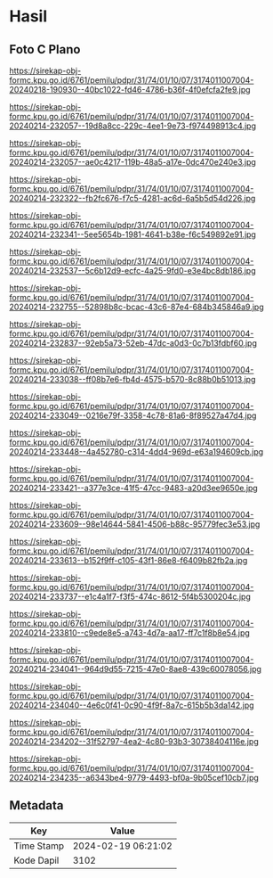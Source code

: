 # Hasil

## Foto C Plano

https://sirekap-obj-formc.kpu.go.id/6761/pemilu/pdpr/31/74/01/10/07/3174011007004-20240218-190930--40bc1022-fd46-4786-b36f-4f0efcfa2fe9.jpg

https://sirekap-obj-formc.kpu.go.id/6761/pemilu/pdpr/31/74/01/10/07/3174011007004-20240214-232057--19d8a8cc-229c-4ee1-9e73-f974498913c4.jpg

https://sirekap-obj-formc.kpu.go.id/6761/pemilu/pdpr/31/74/01/10/07/3174011007004-20240214-232057--ae0c4217-119b-48a5-a17e-0dc470e240e3.jpg

https://sirekap-obj-formc.kpu.go.id/6761/pemilu/pdpr/31/74/01/10/07/3174011007004-20240214-232322--fb2fc676-f7c5-4281-ac6d-6a5b5d54d226.jpg

https://sirekap-obj-formc.kpu.go.id/6761/pemilu/pdpr/31/74/01/10/07/3174011007004-20240214-232341--5ee5654b-1981-4641-b38e-f6c549892e91.jpg

https://sirekap-obj-formc.kpu.go.id/6761/pemilu/pdpr/31/74/01/10/07/3174011007004-20240214-232537--5c6b12d9-ecfc-4a25-9fd0-e3e4bc8db186.jpg

https://sirekap-obj-formc.kpu.go.id/6761/pemilu/pdpr/31/74/01/10/07/3174011007004-20240214-232755--52898b8c-bcac-43c6-87e4-684b345846a9.jpg

https://sirekap-obj-formc.kpu.go.id/6761/pemilu/pdpr/31/74/01/10/07/3174011007004-20240214-232837--92eb5a73-52eb-47dc-a0d3-0c7b13fdbf60.jpg

https://sirekap-obj-formc.kpu.go.id/6761/pemilu/pdpr/31/74/01/10/07/3174011007004-20240214-233038--ff08b7e6-fb4d-4575-b570-8c88b0b51013.jpg

https://sirekap-obj-formc.kpu.go.id/6761/pemilu/pdpr/31/74/01/10/07/3174011007004-20240214-233049--0216e79f-3358-4c78-81a6-8f89527a47d4.jpg

https://sirekap-obj-formc.kpu.go.id/6761/pemilu/pdpr/31/74/01/10/07/3174011007004-20240214-233448--4a452780-c314-4dd4-969d-e63a194609cb.jpg

https://sirekap-obj-formc.kpu.go.id/6761/pemilu/pdpr/31/74/01/10/07/3174011007004-20240214-233421--a377e3ce-41f5-47cc-9483-a20d3ee9650e.jpg

https://sirekap-obj-formc.kpu.go.id/6761/pemilu/pdpr/31/74/01/10/07/3174011007004-20240214-233609--98e14644-5841-4506-b88c-95779fec3e53.jpg

https://sirekap-obj-formc.kpu.go.id/6761/pemilu/pdpr/31/74/01/10/07/3174011007004-20240214-233613--b152f9ff-c105-43f1-86e8-f6409b82fb2a.jpg

https://sirekap-obj-formc.kpu.go.id/6761/pemilu/pdpr/31/74/01/10/07/3174011007004-20240214-233737--e1c4a1f7-f3f5-474c-8612-5f4b5300204c.jpg

https://sirekap-obj-formc.kpu.go.id/6761/pemilu/pdpr/31/74/01/10/07/3174011007004-20240214-233810--c9ede8e5-a743-4d7a-aa17-ff7c1f8b8e54.jpg

https://sirekap-obj-formc.kpu.go.id/6761/pemilu/pdpr/31/74/01/10/07/3174011007004-20240214-234041--964d9d55-7215-47e0-8ae8-439c60078056.jpg

https://sirekap-obj-formc.kpu.go.id/6761/pemilu/pdpr/31/74/01/10/07/3174011007004-20240214-234040--4e6c0f41-0c90-4f9f-8a7c-615b5b3da142.jpg

https://sirekap-obj-formc.kpu.go.id/6761/pemilu/pdpr/31/74/01/10/07/3174011007004-20240214-234202--31f52797-4ea2-4c80-93b3-30738404116e.jpg

https://sirekap-obj-formc.kpu.go.id/6761/pemilu/pdpr/31/74/01/10/07/3174011007004-20240214-234235--a6343be4-9779-4493-bf0a-9b05cef10cb7.jpg


## Metadata

| Key        | Value               |
| ---------- | ------------------- |
| Time Stamp | 2024-02-19 06:21:02 |
| Kode Dapil | 3102                |



